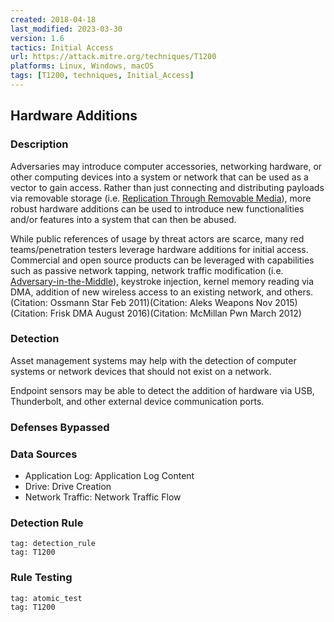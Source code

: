 ```yaml
---
created: 2018-04-18
last_modified: 2023-03-30
version: 1.6
tactics: Initial Access
url: https://attack.mitre.org/techniques/T1200
platforms: Linux, Windows, macOS
tags: [T1200, techniques, Initial_Access]
---
```


## Hardware Additions

### Description

Adversaries may introduce computer accessories, networking hardware, or other computing devices into a system or network that can be used as a vector to gain access. Rather than just connecting and distributing payloads via removable storage (i.e. [Replication Through Removable Media](https://attack.mitre.org/techniques/T1091)), more robust hardware additions can be used to introduce new functionalities and/or features into a system that can then be abused.

While public references of usage by threat actors are scarce, many red teams/penetration testers leverage hardware additions for initial access. Commercial and open source products can be leveraged with capabilities such as passive network tapping, network traffic modification (i.e. [Adversary-in-the-Middle](https://attack.mitre.org/techniques/T1557)), keystroke injection, kernel memory reading via DMA, addition of new wireless access to an existing network, and others.(Citation: Ossmann Star Feb 2011)(Citation: Aleks Weapons Nov 2015)(Citation: Frisk DMA August 2016)(Citation: McMillan Pwn March 2012)

### Detection

Asset management systems may help with the detection of computer systems or network devices that should not exist on a network. 

Endpoint sensors may be able to detect the addition of hardware via USB, Thunderbolt, and other external device communication ports.

### Defenses Bypassed



### Data Sources

  - Application Log: Application Log Content
  -  Drive: Drive Creation
  -  Network Traffic: Network Traffic Flow
### Detection Rule

```query
tag: detection_rule
tag: T1200
```

### Rule Testing

```query
tag: atomic_test
tag: T1200
```
